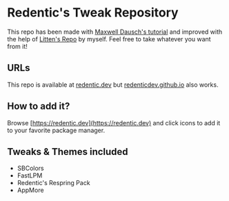# Redentic's Tweak Repository
This repo has been made with [Maxwell Dausch's tutorial](https://github.com/MDausch/Example-Cydia-Repository) and improved with the help of [Litten's Repo](https://github.com/Litteeen/Repository) by myself. Feel free to take whatever you want from it!

## URLs
This repo is available at [redentic.dev](https://redentic.dev) but [redenticdev.github.io](https://redenticdev.github.io) also works.

## How to add it?
Browse [https://redentic.dev](https://redentic.dev) and click icons to add it to your favorite package manager.

## Tweaks & Themes included
- SBColors
- FastLPM
- Redentic's Respring Pack
- AppMore
